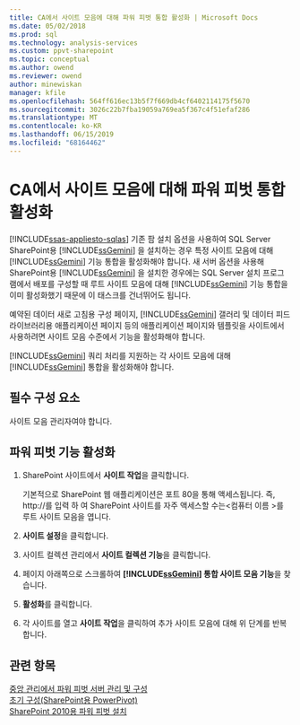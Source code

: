 ```yaml
---
title: CA에서 사이트 모음에 대해 파워 피벗 통합 활성화 | Microsoft Docs
ms.date: 05/02/2018
ms.prod: sql
ms.technology: analysis-services
ms.custom: ppvt-sharepoint
ms.topic: conceptual
ms.author: owend
ms.reviewer: owend
author: minewiskan
manager: kfile
ms.openlocfilehash: 564ff616ec13b5f7f669db4cf6402114175f5670
ms.sourcegitcommit: 3026c22b7fba19059a769ea5f367c4f51efaf286
ms.translationtype: MT
ms.contentlocale: ko-KR
ms.lasthandoff: 06/15/2019
ms.locfileid: "68164462"
---
```

# <a name="activate-power-pivot-integration-for-site-collections-in-ca"></a>CA에서 사이트 모음에 대해 파워 피벗 통합 활성화
[!INCLUDE[ssas-appliesto-sqlas](../../includes/ssas-appliesto-sqlas.md)]
  기존 팜 설치 옵션을 사용하여 SQL Server SharePoint용 [!INCLUDE[ssGemini](../../includes/ssgemini-md.md)] 을 설치하는 경우 특정 사이트 모음에 대해 [!INCLUDE[ssGemini](../../includes/ssgemini-md.md)] 기능 통합을 활성화해야 합니다. 새 서버 옵션을 사용해 SharePoint용 [!INCLUDE[ssGemini](../../includes/ssgemini-md.md)] 을 설치한 경우에는 SQL Server 설치 프로그램에서 배포를 구성할 때 루트 사이트 모음에 대해 [!INCLUDE[ssGemini](../../includes/ssgemini-md.md)] 기능 통합을 이미 활성화했기 때문에 이 태스크를 건너뛰어도 됩니다.  
  
 예약된 데이터 새로 고침용 구성 페이지, [!INCLUDE[ssGemini](../../includes/ssgemini-md.md)] 갤러리 및 데이터 피드 라이브러리용 애플리케이션 페이지 등의 애플리케이션 페이지와 템플릿을 사이트에서 사용하려면 사이트 모음 수준에서 기능을 활성화해야 합니다.  
  
 [!INCLUDE[ssGemini](../../includes/ssgemini-md.md)] 쿼리 처리를 지원하는 각 사이트 모음에 대해 [!INCLUDE[ssGemini](../../includes/ssgemini-md.md)] 통합을 활성화해야 합니다.  
  
## <a name="prerequisites"></a>필수 구성 요소  
 사이트 모음 관리자여야 합니다.  
  
## <a name="activate-power-pivot-features"></a>파워 피벗 기능 활성화  
  
1.  SharePoint  사이트에서 **사이트 작업**을 클릭합니다.  
  
     기본적으로 SharePoint 웹 애플리케이션은 포트 80을 통해 액세스됩니다. 즉, http://를 입력 하 여 SharePoint 사이트를 자주 액세스할 수는\<컴퓨터 이름 >를 루트 사이트 모음을 엽니다.  
  
2.  **사이트 설정**을 클릭합니다.  
  
3.  사이트 컬렉션 관리에서 **사이트 컬렉션 기능**을 클릭합니다.  
  
4.  페이지 아래쪽으로 스크롤하여 **[!INCLUDE[ssGemini](../../includes/ssgemini-md.md)] 통합 사이트 모음 기능**을 찾습니다.  
  
5.  **활성화**를 클릭합니다.  
  
6.  각 사이트를 열고 **사이트 작업**을 클릭하여 추가 사이트 모음에 대해 위 단계를 반복합니다.  
  
## <a name="see-also"></a>관련 항목  
 [중앙 관리에서 파워 피벗 서버 관리 및 구성](../../analysis-services/power-pivot-sharepoint/power-pivot-server-administration-and-configuration-in-central-administration.md)   
 [초기 구성(SharePoint용 PowerPivot)](http://msdn.microsoft.com/3a0ec2eb-017a-40db-b8d4-8aa8f4cdc146)   
 [SharePoint 2010용 파워 피벗 설치](http://msdn.microsoft.com/8d47dde7-c941-4280-a934-e2fe3f9a938f)  
  
  
